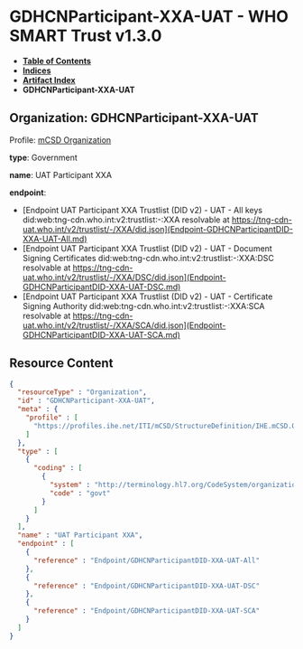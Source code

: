 # GDHCNParticipant-XXA-UAT - WHO SMART Trust v1.3.0

* [**Table of Contents**](toc.md)
* [**Indices**](indices.md)
* [**Artifact Index**](artifacts.md)
* **GDHCNParticipant-XXA-UAT**

## Organization: GDHCNParticipant-XXA-UAT

Profile: [mCSD Organization](https://profiles.ihe.net/ITI/mCSD/4.0.0/StructureDefinition-IHE.mCSD.Organization.html)

**type**: Government

**name**: UAT Participant XXA

**endpoint**: 

* [Endpoint UAT Participant XXA Trustlist (DID v2) - UAT - All keys did:web:tng-cdn.who.int:v2:trustlist:-:XXA resolvable at https://tng-cdn-uat.who.int/v2/trustlist/-/XXA/did.json](Endpoint-GDHCNParticipantDID-XXA-UAT-All.md)
* [Endpoint UAT Participant XXA Trustlist (DID v2) - UAT - Document Signing Certificates did:web:tng-cdn.who.int:v2:trustlist:-:XXA:DSC resolvable at https://tng-cdn-uat.who.int/v2/trustlist/-/XXA/DSC/did.json](Endpoint-GDHCNParticipantDID-XXA-UAT-DSC.md)
* [Endpoint UAT Participant XXA Trustlist (DID v2) - UAT - Certificate Signing Authority did:web:tng-cdn.who.int:v2:trustlist:-:XXA:SCA resolvable at https://tng-cdn-uat.who.int/v2/trustlist/-/XXA/SCA/did.json](Endpoint-GDHCNParticipantDID-XXA-UAT-SCA.md)



## Resource Content

```json
{
  "resourceType" : "Organization",
  "id" : "GDHCNParticipant-XXA-UAT",
  "meta" : {
    "profile" : [
      "https://profiles.ihe.net/ITI/mCSD/StructureDefinition/IHE.mCSD.Organization"
    ]
  },
  "type" : [
    {
      "coding" : [
        {
          "system" : "http://terminology.hl7.org/CodeSystem/organization-type",
          "code" : "govt"
        }
      ]
    }
  ],
  "name" : "UAT Participant XXA",
  "endpoint" : [
    {
      "reference" : "Endpoint/GDHCNParticipantDID-XXA-UAT-All"
    },
    {
      "reference" : "Endpoint/GDHCNParticipantDID-XXA-UAT-DSC"
    },
    {
      "reference" : "Endpoint/GDHCNParticipantDID-XXA-UAT-SCA"
    }
  ]
}

```

